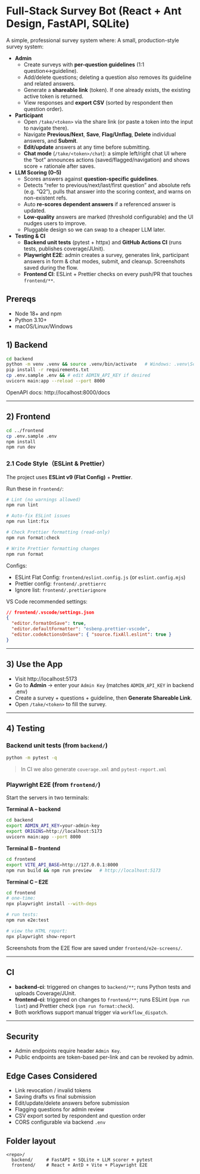 # Full-Stack Survey Bot (React + Ant Design, FastAPI, SQLite)

A simple, professional survey system where:
A small, production-style survey system:

- **Admin**
  - Create surveys with **per-question guidelines** (1:1 question↔guideline).
  - Add/delete questions; deleting a question also removes its guideline and related answers.
  - Generate a **shareable link** (token). If one already exists, the existing active token is returned.
  - View responses and **export CSV** (sorted by respondent then question order).
- **Participant**
  - Open `/take/<token>` via the share link (or paste a token into the input to navigate there).
  - Navigate **Previous/Next**, **Save**, **Flag/Unflag**, **Delete** individual answers, and **Submit**.
  - **Edit/update** answers at any time before submitting.
  - **Chat mode** (`/take/<token>/chat`): a simple left/right chat UI where the “bot” announces actions (saved/flagged/navigation) and shows score + rationale after saves.
- **LLM Scoring (0–5)**
  - Scores answers against **question-specific guidelines**.
  - Detects “refer to previous/next/last/first question” and absolute refs (e.g. “Q2”), pulls that answer into the scoring context, and warns on non-existent refs.
  - Auto **re-scores dependent answers** if a referenced answer is updated.
  - **Low-quality** answers are marked (threshold configurable) and the UI nudges users to improve.
  - Pluggable design so we can swap to a cheaper LLM later.
- **Testing & CI**
  - **Backend unit tests** (pytest + httpx) and **GitHub Actions CI** (runs tests, publishes coverage/JUnit).
  - **Playwright E2E**: admin creates a survey, generates link, participant answers in form & chat modes, submit, and cleanup. Screenshots saved during the flow.
  - **Frontend CI**: ESLint + Prettier checks on every push/PR that touches `frontend/**`.


## Prereqs
- Node 18+ and npm
- Python 3.10+
- macOS/Linux/Windows

## 1) Backend
```bash
cd backend
python -m venv .venv && source .venv/bin/activate   # Windows: .venv\Scripts\activate
pip install -r requirements.txt
cp .env.sample .env && # edit ADMIN_API_KEY if desired
uvicorn main:app --reload --port 8000
```
OpenAPI docs: http://localhost:8000/docs

---

## 2) Frontend
```bash
cd ../frontend
cp .env.sample .env 
npm install
npm run dev
```

### 2.1 Code Style（ESLint & Prettier）
The project uses **ESLint v9 (Flat Config)** + **Prettier**.

Run these in `frontend/`:

```bash
# Lint (no warnings allowed)
npm run lint

# Auto-fix ESLint issues
npm run lint:fix

# Check Prettier formatting (read-only)
npm run format:check

# Write Prettier formatting changes
npm run format
```

Configs:
- ESLint Flat Config: `frontend/eslint.config.js` (or `eslint.config.mjs`)
- Prettier config: `frontend/.prettierrc`
- Ignore list: `frontend/.prettierignore`

VS Code recommended settings:
```json
// frontend/.vscode/settings.json
{
  "editor.formatOnSave": true,
  "editor.defaultFormatter": "esbenp.prettier-vscode",
  "editor.codeActionsOnSave": { "source.fixAll.eslint": true }
}
```

---
## 3) Use the App
- Visit http://localhost:5173
- Go to **Admin** → enter your `Admin Key` (matches `ADMIN_API_KEY` in backend .env)
- Create a survey + questions + guideline, then **Generate Shareable Link**.
- Open `/take/<token>` to fill the survey.

---

## 4) Testing

### Backend unit tests (from `backend/`)
```bash
python -m pytest -q
```
> In CI we also generate `coverage.xml` and `pytest-report.xml`

### Playwright E2E (from `frontend/`)

Start the servers in two terminals:

**Terminal A – backend**
```bash
cd backend
export ADMIN_API_KEY=your-admin-key
export ORIGINS=http://localhost:5173
uvicorn main:app --port 8000
```

**Terminal B – frontend**
```bash
cd frontend
export VITE_API_BASE=http://127.0.0.1:8000
npm run build && npm run preview   # http://localhost:5173
```

**Terminal C – E2E**
```bash
cd frontend
# one-time:
npx playwright install --with-deps

# run tests:
npm run e2e:test

# view the HTML report:
npx playwright show-report
```

Screenshots from the E2E flow are saved under `frontend/e2e-screens/`.

---

## CI
- **backend-ci**: triggered on changes to `backend/**`; runs Python tests and uploads Coverage/JUnit.
- **frontend-ci**: triggered on changes to `frontend/**`; runs ESLint (`npm run lint`) and Prettier check (`npm run format:check`).
- Both workflows support manual trigger via `workflow_dispatch`.

---

## Security
- Admin endpoints require header `Admin Key`.
- Public endpoints are token-based per-link and can be revoked by admin.

## Edge Cases Considered
- Link revocation / invalid tokens
- Saving drafts vs final submission
- Edit/update/delete answers before submission
- Flagging questions for admin review
- CSV export sorted by respondent and question order
- CORS configurable via backend `.env`

## Folder layout
```
<repo>/
  backend/     # FastAPI + SQLite + LLM scorer + pytest
  frontend/    # React + AntD + Vite + Playwright E2E
```